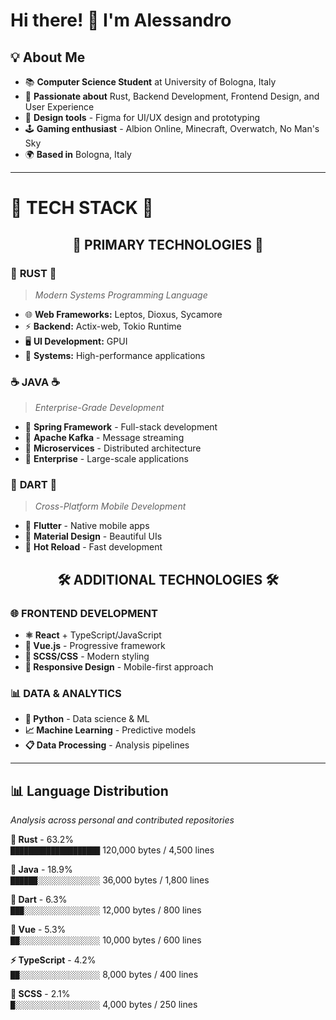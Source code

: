 # Hi there! 👋 I'm Alessandro

## 💡 About Me

* 📚 **Computer Science Student** at University of Bologna, Italy
* 🦀 **Passionate about** Rust, Backend Development, Frontend Design, and User Experience
* 🎨 **Design tools** - Figma for UI/UX design and prototyping
* 🕹️ **Gaming enthusiast** - Albion Online, Minecraft, Overwatch, No Man's Sky
* 🌍 **Based in** Bologna, Italy

---

# 🚀 **TECH STACK** 🚀

<div align="center">

## 🌟 **PRIMARY TECHNOLOGIES** 🌟

</div>

### 🦀 **RUST** 🦀  
> *Modern Systems Programming Language*
- 🌐 **Web Frameworks:** Leptos, Dioxus, Sycamore  
- ⚡ **Backend:** Actix-web, Tokio Runtime  
- 🖥️ **UI Development:** GPUI  
- 🔧 **Systems:** High-performance applications  

### ☕ **JAVA** ☕  
> *Enterprise-Grade Development*
- 🍃 **Spring Framework** - Full-stack development  
- 📨 **Apache Kafka** - Message streaming  
- 🔧 **Microservices** - Distributed architecture  
- 🏢 **Enterprise** - Large-scale applications  

### 🎯 **DART** 🎯  
> *Cross-Platform Mobile Development*
- 📱 **Flutter** - Native mobile apps  
- 🎨 **Material Design** - Beautiful UIs  
- 🔄 **Hot Reload** - Fast development  

<div align="center">

## 🛠️ **ADDITIONAL TECHNOLOGIES** 🛠️

</div>

### 🌐 **FRONTEND DEVELOPMENT**  
- **⚛️ React** + TypeScript/JavaScript  
- **💚 Vue.js** - Progressive framework  
- **🎨 SCSS/CSS** - Modern styling  
- **📱 Responsive Design** - Mobile-first approach  

### 📊 **DATA & ANALYTICS**  
- **🐍 Python** - Data science & ML  
- **📈 Machine Learning** - Predictive models  
- **📋 Data Processing** - Analysis pipelines  

---

## 📊 Language Distribution

*Analysis across personal and contributed repositories*

**🥇 Rust** - 63.2%  
`████████████████████` 120,000 bytes / 4,500 lines

**🥈 Java** - 18.9%  
`██████░░░░░░░░░░░░░░` 36,000 bytes / 1,800 lines

**🥉 Dart** - 6.3%  
`███░░░░░░░░░░░░░░░░░` 12,000 bytes / 800 lines

**💚 Vue** - 5.3%  
`██░░░░░░░░░░░░░░░░░░` 10,000 bytes / 600 lines

**⚡ TypeScript** - 4.2%  
`██░░░░░░░░░░░░░░░░░░` 8,000 bytes / 400 lines

**🎨 SCSS** - 2.1%  
`█░░░░░░░░░░░░░░░░░░░` 4,000 bytes / 250 lines


